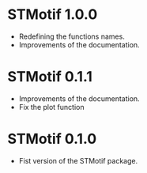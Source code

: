 
# STMotif 1.0.0

* Redefining the functions names.
* Improvements of the documentation.

# STMotif 0.1.1

* Improvements of the documentation.
* Fix the plot function

# STMotif 0.1.0

* Fist version of the STMotif package.

